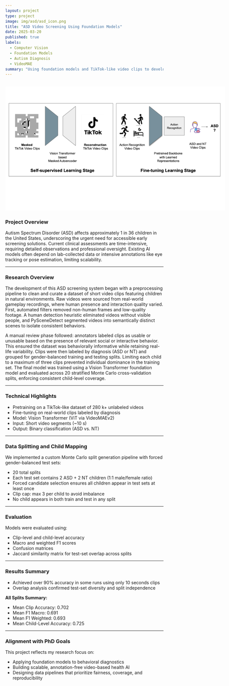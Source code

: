 ```yaml
---
layout: project
type: project
image: img/asd/asd_icon.png
title: "ASD Video Screening Using Foundation Models"
date: 2025-03-20
published: true
labels:
  - Computer Vision
  - Foundation Models
  - Autism Diagnosis
  - VideoMAE
summary: "Using foundation models and TikTok-like video clips to develop scalable ASD screening tools without lab settings or annotations."
---
```


<br>

<img src="../img/asd/asd.png" alt="ASD classification visual overview" class="img-fluid rounded shadow my-3" style="max-width: 700px;">

### Project Overview

Autism Spectrum Disorder (ASD) affects approximately 1 in 36 children in the United States, underscoring the urgent need for accessible early screening solutions. Current clinical assessments are time-intensive, requiring detailed observations and professional oversight. Existing AI models often depend on lab-collected data or intensive annotations like eye tracking or pose estimation, limiting scalability.

---

### Research Overview

The development of this ASD screening system began with a preprocessing pipeline to clean and curate a dataset of short video clips featuring children in natural environments. Raw videos were sourced from real-world gameplay recordings, where human presence and interaction quality varied. First, automated filters removed non-human frames and low-quality footage. A human detection heuristic eliminated videos without visible people, and PySceneDetect segmented videos into semantically distinct scenes to isolate consistent behaviors.

A manual review phase followed: annotators labeled clips as usable or unusable based on the presence of relevant social or interactive behavior. This ensured the dataset was behaviorally informative while retaining real-life variability. Clips were then labeled by diagnosis (ASD or NT) and grouped for gender-balanced training and testing splits. Limiting each child to a maximum of three clips prevented individual dominance in the training set. The final model was trained using a Vision Transformer foundation model and evaluated across 20 stratified Monte Carlo cross-validation splits, enforcing consistent child-level coverage.

---

### Technical Highlights

- Pretraining on a TikTok-like dataset of 280 k+ unlabeled videos  
- Fine-tuning on real-world clips labeled by diagnosis  
- Model: Vision Transformer (ViT via VideoMAEv2)  
- Input: Short video segments (~10 s)  
- Output: Binary classification (ASD vs. NT)  

---

### Data Splitting and Child Mapping

We implemented a custom Monte Carlo split generation pipeline with forced gender-balanced test sets:

- 20 total splits  
- Each test set contains 2 ASD + 2 NT children (1:1 male/female ratio)  
- Forced candidate selection ensures all children appear in test sets at least once  
- Clip cap: max 3 per child to avoid imbalance  
- No child appears in both train and test in any split  

---

### Evaluation

Models were evaluated using:

- Clip-level and child-level accuracy  
- Macro and weighted F1 scores  
- Confusion matrices  
- Jaccard similarity matrix for test-set overlap across splits  

---

### Results Summary

- Achieved over 90% accuracy in some runs using only 10 seconds clips  
- Overlap analysis confirmed test-set diversity and split independence  

**All Splits Summary:**  
- Mean Clip Accuracy: 0.702  
- Mean F1 Macro: 0.691  
- Mean F1 Weighted: 0.693  
- Mean Child-Level Accuracy: 0.725  

---

### Alignment with PhD Goals

This project reflects my research focus on:

- Applying foundation models to behavioral diagnostics  
- Building scalable, annotation-free video-based health AI  
- Designing data pipelines that prioritize fairness, coverage, and reproducibility  
